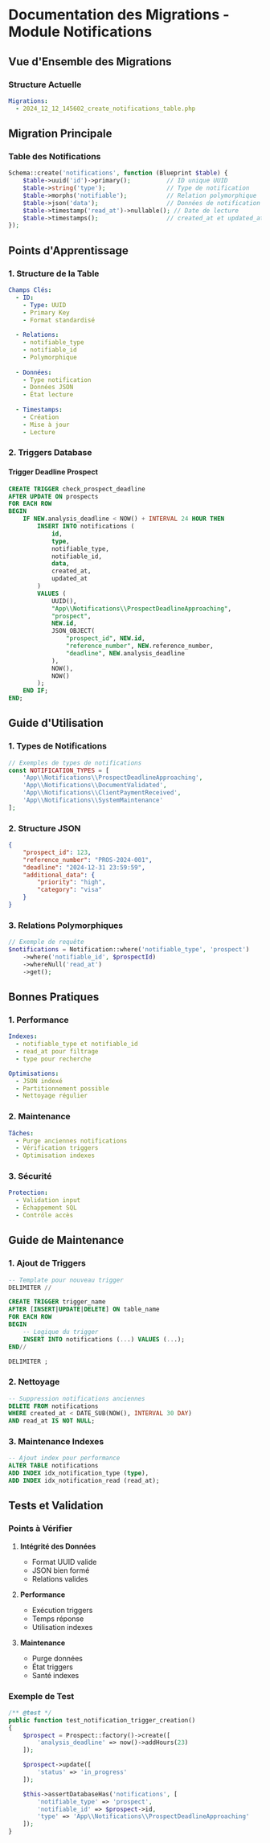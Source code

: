 # Documentation des Migrations - Module Notifications

## Vue d'Ensemble des Migrations

### Structure Actuelle
```yaml
Migrations:
  - 2024_12_12_145602_create_notifications_table.php
```

## Migration Principale

### Table des Notifications
```php
Schema::create('notifications', function (Blueprint $table) {
    $table->uuid('id')->primary();          // ID unique UUID
    $table->string('type');                 // Type de notification
    $table->morphs('notifiable');           // Relation polymorphique
    $table->json('data');                   // Données de notification
    $table->timestamp('read_at')->nullable(); // Date de lecture
    $table->timestamps();                   // created_at et updated_at
});
```

## Points d'Apprentissage

### 1. Structure de la Table
```yaml
Champs Clés:
  - ID:
    - Type: UUID
    - Primary Key
    - Format standardisé
  
  - Relations:
    - notifiable_type
    - notifiable_id
    - Polymorphique
  
  - Données:
    - Type notification
    - Données JSON
    - État lecture
  
  - Timestamps:
    - Création
    - Mise à jour
    - Lecture
```

### 2. Triggers Database

#### Trigger Deadline Prospect
```sql
CREATE TRIGGER check_prospect_deadline
AFTER UPDATE ON prospects
FOR EACH ROW
BEGIN
    IF NEW.analysis_deadline < NOW() + INTERVAL 24 HOUR THEN
        INSERT INTO notifications (
            id,
            type,
            notifiable_type,
            notifiable_id,
            data,
            created_at,
            updated_at
        )
        VALUES (
            UUID(),
            "App\\Notifications\\ProspectDeadlineApproaching",
            "prospect",
            NEW.id,
            JSON_OBJECT(
                "prospect_id", NEW.id,
                "reference_number", NEW.reference_number,
                "deadline", NEW.analysis_deadline
            ),
            NOW(),
            NOW()
        );
    END IF;
END;
```

## Guide d'Utilisation

### 1. Types de Notifications
```php
// Exemples de types de notifications
const NOTIFICATION_TYPES = [
    'App\\Notifications\\ProspectDeadlineApproaching',
    'App\\Notifications\\DocumentValidated',
    'App\\Notifications\\ClientPaymentReceived',
    'App\\Notifications\\SystemMaintenance'
];
```

### 2. Structure JSON
```json
{
    "prospect_id": 123,
    "reference_number": "PROS-2024-001",
    "deadline": "2024-12-31 23:59:59",
    "additional_data": {
        "priority": "high",
        "category": "visa"
    }
}
```

### 3. Relations Polymorphiques
```php
// Exemple de requête
$notifications = Notification::where('notifiable_type', 'prospect')
    ->where('notifiable_id', $prospectId)
    ->whereNull('read_at')
    ->get();
```

## Bonnes Pratiques

### 1. Performance
```yaml
Indexes:
  - notifiable_type et notifiable_id
  - read_at pour filtrage
  - type pour recherche

Optimisations:
  - JSON indexé
  - Partitionnement possible
  - Nettoyage régulier
```

### 2. Maintenance
```yaml
Tâches:
  - Purge anciennes notifications
  - Vérification triggers
  - Optimisation indexes
```

### 3. Sécurité
```yaml
Protection:
  - Validation input
  - Échappement SQL
  - Contrôle accès
```

## Guide de Maintenance

### 1. Ajout de Triggers
```sql
-- Template pour nouveau trigger
DELIMITER //

CREATE TRIGGER trigger_name
AFTER [INSERT|UPDATE|DELETE] ON table_name
FOR EACH ROW
BEGIN
    -- Logique du trigger
    INSERT INTO notifications (...) VALUES (...);
END//

DELIMITER ;
```

### 2. Nettoyage
```sql
-- Suppression notifications anciennes
DELETE FROM notifications
WHERE created_at < DATE_SUB(NOW(), INTERVAL 30 DAY)
AND read_at IS NOT NULL;
```

### 3. Maintenance Indexes
```sql
-- Ajout index pour performance
ALTER TABLE notifications
ADD INDEX idx_notification_type (type),
ADD INDEX idx_notification_read (read_at);
```

## Tests et Validation

### Points à Vérifier
1. **Intégrité des Données**
   - Format UUID valide
   - JSON bien formé
   - Relations valides

2. **Performance**
   - Exécution triggers
   - Temps réponse
   - Utilisation indexes

3. **Maintenance**
   - Purge données
   - État triggers
   - Santé indexes

### Exemple de Test
```php
/** @test */
public function test_notification_trigger_creation()
{
    $prospect = Prospect::factory()->create([
        'analysis_deadline' => now()->addHours(23)
    ]);

    $prospect->update([
        'status' => 'in_progress'
    ]);

    $this->assertDatabaseHas('notifications', [
        'notifiable_type' => 'prospect',
        'notifiable_id' => $prospect->id,
        'type' => 'App\\Notifications\\ProspectDeadlineApproaching'
    ]);
}
```

